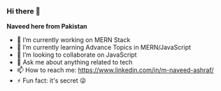 ### Hi there 👋

**Naveed here from Pakistan**

- 🔭 I’m currently working on MERN Stack
- 🌱 I’m currently learning Advance Topics in MERN/JavaScript
- 👯 I’m looking to collaborate on JavaScript
- 💬 Ask me about anything related to tech
- 📫 How to reach me: https://www.linkedin.com/in/m-naveed-ashraf/
- ⚡ Fun fact: it's secret 😜
